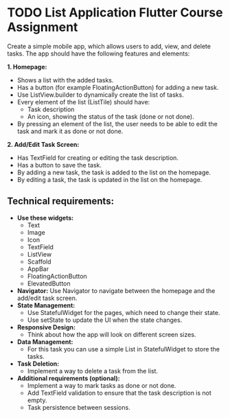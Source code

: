 # TODO List Application Flutter Course Assignment

Create a simple mobile app, which allows users to add, view, and delete tasks. The app should have the following features and elements:
    
**1. Homepage:**
- Shows a list with the added tasks.
- Has a button (for example FloatingActionButton) for adding a new task.
- Use ListView.builder to dynamically create the list of tasks.
- Every element of the list (ListTile) should have:
  - Task description
  - An icon, showing the status of the task (done or not done).
- By pressing an element of the list, the user needs to be able to edit the task and mark it as done or not done.

**2. Add/Edit Task Screen:**
- Has TextField for creating or editing the task description.
- Has a button to save the task.
- By adding a new task, the task is added to the list on the homepage.
- By editing a task, the task is updated in the list on the homepage.

## Technical requirements:

- **Use these widgets:**
  - Text
  - Image
  - Icon
  - TextField
  - ListView
  - Scaffold
  - AppBar
  - FloatingActionButton
  - ElevatedButton
- **Navigator:** Use Navigator to navigate between the homepage and the add/edit task screen.
- **State Management:**
  - Use StatefulWidget for the pages, which need to change their state.
  - Use setState to update the UI when the state changes.
- **Responsive Design:** 
  - Think about how the app will look on different screen sizes.
- **Data Management:**
  - For this task you can use a simple List in StatefulWidget to store the tasks.
- **Task Deletion:**
  - Implement a way to delete a task from the list.
- **Additional requirements (optional):**
  - Implement a way to mark tasks as done or not done.
  - Add TextField validation to ensure that the task description is not empty.
  - Task persistence between sessions.